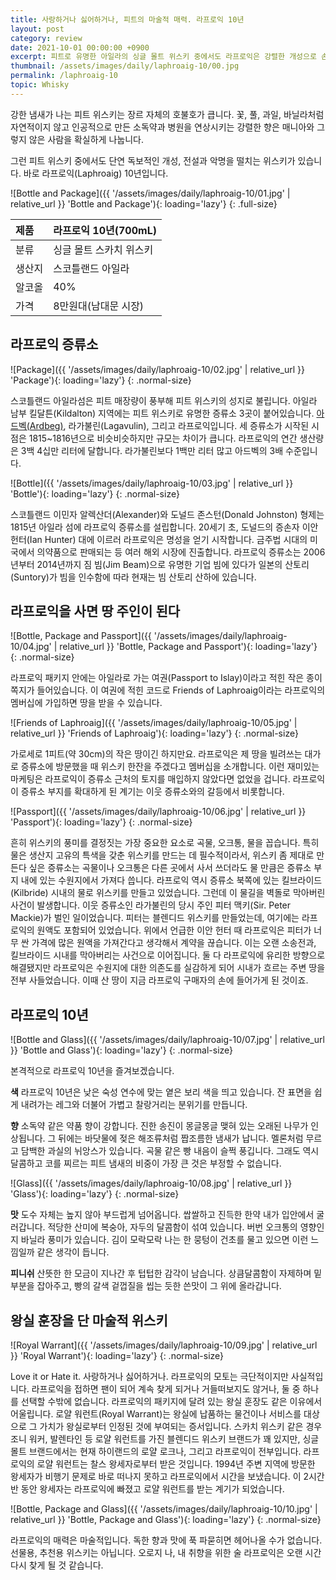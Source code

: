 ```yaml
---
title: 사랑하거나 싫어하거나, 피트의 마술적 매력. 라프로익 10년
layout: post
category: review
date: 2021-10-01 00:00:00 +0900
excerpt: 피트로 유명한 아일라의 싱글 몰트 위스키 중에서도 라프로익은 강렬한 개성으로 손에 꼽힙니다. 10년에 불과한 숙성 기간에도 충분히 짜릿합니다.
thumbnail: /assets/images/daily/laphroaig-10/00.jpg
permalink: /laphroaig-10
topic: Whisky
---
```


강한 냄새가 나는 피트 위스키는 장르 자체의 호불호가 큽니다. 꽃, 풀, 과일, 바닐라처럼 자연적이지 않고 인공적으로 만든 소독약과 병원을 연상시키는 강렬한 향은 매니아와 그렇지 않은 사람을 확실하게 나눕니다.

그런 피트 위스키 중에서도 단연 독보적인 개성, 전설과 악명을 떨치는 위스키가 있습니다. 바로 라프로익(Laphroaig) 10년입니다.

![Bottle and Package]({{ '/assets/images/daily/laphroaig-10/01.jpg' | relative_url }} 'Bottle and Package'){: loading='lazy'}
{: .full-size}

|제품|라프로익 10년(700mL)|
|:---|:---|
|분류|싱글 몰트 스카치 위스키|
|생산지|스코틀랜드 아일라|
|알코올|40%|
|가격|8만원대(남대문 시장)|

## 라프로익 증류소

![Package]({{ '/assets/images/daily/laphroaig-10/02.jpg' | relative_url }} 'Package'){: loading='lazy'}
{: .normal-size}

스코틀랜드 아일라섬은 피트 매장량이 풍부해 피트 위스키의 성지로 불립니다. 아일라 남부 킬달튼(Kildalton) 지역에는 피트 위스키로 유명한 증류소 3곳이 붙어있습니다. <a title='매거진 입맛 - 한참 이른 여름맛. 아드벡 10년' href='/ardbeg-for-the-beginning-of-the-summer' target='_blank' rel='noopener'>아드벡(Ardbeg)</a>, 라가불린(Lagavulin), 그리고 라프로익입니다. 세 증류소가 시작된 시점은 1815~1816년으로 비슷비슷하지만 규모는 차이가 큽니다. 라프로익의 연간 생산량은 3백 4십만 리터에 달합니다. 라가불린보다 1백만 리터 많고 아드벡의 3배 수준입니다.

![Bottle]({{ '/assets/images/daily/laphroaig-10/03.jpg' | relative_url }} 'Bottle'){: loading='lazy'}
{: .normal-size}

스코틀랜드 이민자 알렉산더(Alexander)와 도널드 존스턴(Donald Johnston) 형제는 1815년 아일라 섬에 라프로익 증류소를 설립합니다. 20세기 초, 도널드의 증손자 이안 헌터(Ian Hunter) 대에 이르러 라프로익은 명성을 얻기 시작합니다. 금주법 시대의 미국에서 의약품으로 판매되는 등 여러 해외 시장에 진출합니다. 라프로익 증류소는 2006년부터 2014년까지 짐 빔(Jim Beam)으로 유명한 기업 빔에 있다가 일본의 산토리(Suntory)가 빔을 인수함에 따라 현재는 빔 산토리 산하에 있습니다.

## 라프로익을 사면 땅 주인이 된다

![Bottle, Package and Passport]({{ '/assets/images/daily/laphroaig-10/04.jpg' | relative_url }} 'Bottle, Package and Passport'){: loading='lazy'}
{: .normal-size}

라프로익 패키지 안에는 아일라로 가는 여권(Passport to Islay)이라고 적힌 작은 종이쪽지가 들어있습니다. 이 여권에 적힌 코드로 Friends of Laphroaig이라는 라프로익의 멤버십에 가입하면 땅을 받을 수 있습니다.

![Friends of Laphroaig]({{ '/assets/images/daily/laphroaig-10/05.jpg' | relative_url }} 'Friends of Laphroaig'){: loading='lazy'}
{: .normal-size}

가로세로 1피트(약 30cm)의 작은 땅이긴 하지만요. 라프로익은 제 땅을 빌려쓰는 대가로 증류소에 방문했을 때 위스키 한잔을 주겠다고 멤버십을 소개합니다. 이런 재미있는 마케팅은 라프로익이 증류소 근처의 토지를 매입하지 않았다면 없었을 겁니다. 라프로익이 증류소 부지를 확대하게 된 계기는 이웃 증류소와의 갈등에서 비롯합니다.

![Passport]({{ '/assets/images/daily/laphroaig-10/06.jpg' | relative_url }} 'Passport'){: loading='lazy'}
{: .normal-size}

흔히 위스키의 풍미를 결정짓는 가장 중요한 요소로 곡물, 오크통, 물을 꼽습니다. 특히 물은 생산지 고유의 특색을 갖춘 위스키를 만드는 데 필수적이라서, 위스키 좀 제대로 만든다 싶은 증류소는 곡물이나 오크통은 다른 곳에서 사서 쓰더라도 물 만큼은 증류소 부지 내에 있는 수원지에서 가져다 씁니다. 라프로익 역시 증류소 북쪽에 있는 킬브라이드(Kilbride) 시내의 물로 위스키를 만들고 있었습니다. 그런데 이 물길을 벽돌로 막아버린 사건이 발생합니다. 이웃 증류소인 라가불린의 당시 주인 피터 맥키(Sir. Peter Mackie)가 벌인 일이었습니다. 피터는 블렌디드 위스키를 만들었는데, 여기에는 라프로익의 원액도 포함되어 있었습니다. 위에서 언급한 이안 헌터 때 라프로익은 피터가 너무 싼 가격에 많은 원액을 가져간다고 생각해서 계약을 끊습니다. 이는 오랜 소송전과, 킬브라이드 시내를 막아버리는 사건으로 이어집니다. 둘 다 라프로익에 유리한 방향으로 해결됐지만 라프로익은 수원지에 대한 의존도를 실감하게 되어 시내가 흐르는 주변 땅을 전부 사들었습니다. 이때 산 땅이 지금 라프로익 구매자의 손에 들어가게 된 것이죠.

## 라프로익 10년

![Bottle and Glass]({{ '/assets/images/daily/laphroaig-10/07.jpg' | relative_url }} 'Bottle and Glass'){: loading='lazy'}
{: .normal-size}

본격적으로 라프로익 10년을 즐겨보겠습니다.

**색** 라프로익 10년은 낮은 숙성 연수에 맞는 옅은 보리 색을 띄고 있습니다. 잔 표면을 쉽게 내려가는 레그와 더불어 가볍고 찰랑거리는 분위기를 만듭니다.

**향** 소독약 같은 약품 향이 강합니다. 진한 송진이 몽글몽글 맺혀 있는 오래된 나무가 인상됩니다. 그 뒤에는 바닷물에 젖은 해조류처럼 짭조름한 냄새가 납니다. 멜론처럼 무르고 담백한 과실의 뉘앙스가 있습니다. 곡물 같은 빵 내음이 슬쩍 풍깁니다. 그래도 역시 달콤하고 코를 찌르는 피트 냄새의 비중이 가장 큰 것은 부정할 수 없습니다.

![Glass]({{ '/assets/images/daily/laphroaig-10/08.jpg' | relative_url }} 'Glass'){: loading='lazy'}
{: .normal-size}

**맛** 도수 자체는 높지 않아 부드럽게 넘어옵니다. 쌉쌀하고 진득한 한약 내가 입안에서 굴러갑니다. 적당한 산미에 복숭아, 자두의 달콤함이 섞여 있습니다. 버번 오크통의 영향인지 바닐라 풍미가 있습니다. 김이 모락모락 나는 한 뭉텅이 건초를 물고 있으면 이런 느낌일까 같은 생각이 듭니다.

**피니쉬** 산뜻한 한 모금이 지나간 후 텁텁한 감각이 남습니다. 상큼달콤함이 자제하며 밑부분을 잡아주고, 빵의 갈색 겉껍질을 씹는 듯한 쓴맛이 그 위에 올라갑니다.

## 왕실 훈장을 단 마술적 위스키

![Royal Warrant]({{ '/assets/images/daily/laphroaig-10/09.jpg' | relative_url }} 'Royal Warrant'){: loading='lazy'}
{: .normal-size}

Love it or Hate it. 사랑하거나 싫어하거나. 라프로익의 모토는 극단적이지만 사실적입니다. 라프로익을 접하면 팬이 되어 계속 찾게 되거나 거들떠보지도 않거나, 둘 중 하나를 선택할 수밖에 없습니다. 라프로익의 패키지에 달려 있는 왕실 훈장도 같은 이유에서 어울립니다.
로얄 워런트(Royal Warrant)는 왕실에 납품하는 물건이나 서비스를 대상으로 그 가치가 왕실로부터 인정된 것에 부여되는 증서입니다. 스카치 위스키 같은 경우 조니 워커, 발렌타인 등 로얄 워런트를 가진 블렌디드 위스키 브랜드가 꽤 있지만, 싱글 몰트 브랜드에서는 현재 하이랜드의 로얄 로크나, 그리고 라프로익이 전부입니다. 라프로익의 로얄 워런트는 찰스 왕세자로부터 받은 것입니다. 1994년 주변 지역에 방문한 왕세자가 비행기 문제로 바로 떠나지 못하고 라프로익에서 시간을 보냈습니다. 이 2시간 반 동안 왕세자는 라프로익에 빠졌고 로얄 워런트를 받는 계기가 되었습니다.

![Bottle, Package and Glass]({{ '/assets/images/daily/laphroaig-10/10.jpg' | relative_url }} 'Bottle, Package and Glass'){: loading='lazy'}
{: .normal-size}

라프로익의 매력은 마술적입니다. 독한 향과 맛에 푹 파묻히면 헤어나올 수가 없습니다. 선물용, 추천용 위스키는 아닙니다. 오로지 나, 내 취향을 위한 술 라프로익은 오랜 시간 다시 찾게 될 것  같습니다.